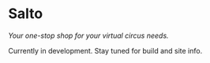 # Salto

_Your one-stop shop for your virtual circus needs._

Currently in development. Stay tuned for build and site info.